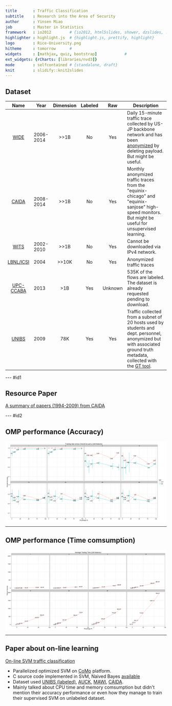 ```yaml
---
title       : Traffic Classification
subtitle    : Research into the Area of Security
author      : Yinsen Miao
job         : Master in Statistics
framework   : io2012        # {io2012, html5slides, shower, dzslides, ...}
highlighter : highlight.js  # {highlight.js, prettify, highlight}
logo        : Rice-University.png
hitheme     : tomorrow      # 
widgets     : [mathjax, quiz, bootstrap]            # 
ext_widgets: {rCharts: [libraries/nvd3]}
mode        : selfcontained # {standalone, draft}
knit        : slidify::knit2slides
---
```


## Dataset

| Name     | Year 	| Dimension 	| Labeled 	| Raw  	| Description 	|
|:---------------------------------------------------------------------:	|-----------	|:---------:	|:-------:	|:-------:	|--------------------------------------------------------------------------------------------------------------------------------------------------------------------------------------------------------------	|
| [WIDE](http://mawi.wide.ad.jp/mawi/) 	| 2006-2014 	| >>1B 	| No 	| Yes 	| Daily 15-minute traffic trace collected by US-JP backbone network and has been [anonymized](http://mawi.wide.ad.jp/mawi/guideline.txt) by deleting payload. But might be useful.   	|
| [CAIDA](http://www.caida.org/data/overview/) 	| 2008-2014 	| >>1B 	| No 	| Yes 	| Monthly anonymized traffic traces from the "equinix-chicago" and "equinix-sanjose" high-speed monitors. But might be useful for unsupervised learning. 	|
| [WITS](http://wand.net.nz/wits/) 	| 2002-2010 	| >>1B 	| No 	| Yes 	| Cannot be downloaded via IPv4 network. 	|
| [LBNL/ICSI](http://www.icir.org/enterprise-tracing/download.html) 	| 2004 	| >>10K 	| No 	| Yes 	| Anonymized traffic traces 	|
| [UPC-CCABA](http://loadshedding.ccaba.upc.edu/traffic_classification) 	| 2013 	| >1B 	| Yes 	| Unknown 	| 535K of the flows are labeled. The dataset is already requested pending to download. 	|
| [UNIBS](http://www.ing.unibs.it/ntw/tools/traces/) 	| 2009 	| 78K 	| Yes 	| Yes 	| Traffic collected from a subnet of 20 hosts used by students and dept. personnel, anonymized but with associated ground truth metadata, collected with the [GT tool](http://www.ing.unibs.it/ntw/tools/gt/). 	|


--- #id1
## Resource Paper
[A summary of papers (1994-2009) from CAIDA](http://www.caida.org/research/traffic-analysis/classification-overview/)

--- #id2

## OMP performance (Accuracy)




<img src="assets/fig/unnamed-chunk-2.png" title="plot of chunk unnamed-chunk-2" alt="plot of chunk unnamed-chunk-2" style="display: block; margin: auto;" />

---

## OMP performance (Time comsumption)
<img src="assets/fig/unnamed-chunk-3.png" title="plot of chunk unnamed-chunk-3" alt="plot of chunk unnamed-chunk-3" style="display: block; margin: auto;" />

---

## Paper about on-line learning
[On-line SVM traffic classification](https://www.dropbox.com/s/e4vfp6mamaca3ri/2011-On-line%20SVM%20traffic%20classification.pdf)
>
* Parallelized optimized SVM on [CoMo](http://como.sourceforge.net/index.php) platform.
* C source code implemented in SVM, Naived Bayes [available](http://www.ing.unibs.it/ntw/tools/como-modules/)
* Dataset used [UNIBS (labeled)](http://www.ing.unibs.it/ntw/tools/traces/), [AUCK](http://wand.net.nz/wits/), [MAWI](http://mawi.wide.ad.jp/mawi/), [CAIDA](http://www.caida.org/data/overview/).
* Mainly talked about CPU time and memory comsumption but didn't mention their accuracy performance or even how they manage to train their supervised SVM on unlabeled dataset.  



